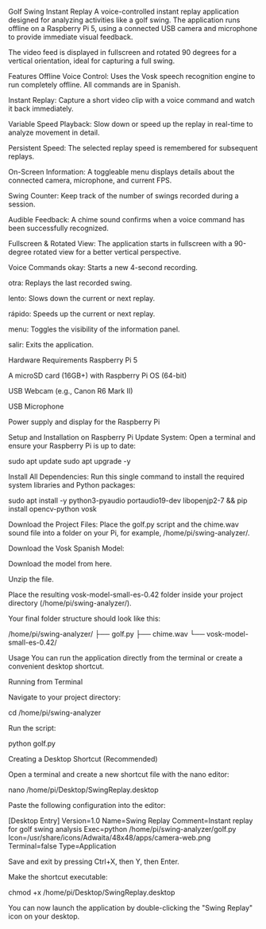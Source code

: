 Golf Swing Instant Replay
A voice-controlled instant replay application designed for analyzing activities like a golf swing. The application runs offline on a Raspberry Pi 5, using a connected USB camera and microphone to provide immediate visual feedback.

The video feed is displayed in fullscreen and rotated 90 degrees for a vertical orientation, ideal for capturing a full swing.

Features
Offline Voice Control: Uses the Vosk speech recognition engine to run completely offline. All commands are in Spanish.

Instant Replay: Capture a short video clip with a voice command and watch it back immediately.

Variable Speed Playback: Slow down or speed up the replay in real-time to analyze movement in detail.

Persistent Speed: The selected replay speed is remembered for subsequent replays.

On-Screen Information: A toggleable menu displays details about the connected camera, microphone, and current FPS.

Swing Counter: Keep track of the number of swings recorded during a session.

Audible Feedback: A chime sound confirms when a voice command has been successfully recognized.

Fullscreen & Rotated View: The application starts in fullscreen with a 90-degree rotated view for a better vertical perspective.

Voice Commands
okay: Starts a new 4-second recording.

otra: Replays the last recorded swing.

lento: Slows down the current or next replay.

rápido: Speeds up the current or next replay.

menu: Toggles the visibility of the information panel.

salir: Exits the application.

Hardware Requirements
Raspberry Pi 5

A microSD card (16GB+) with Raspberry Pi OS (64-bit)

USB Webcam (e.g., Canon R6 Mark II)

USB Microphone

Power supply and display for the Raspberry Pi

Setup and Installation on Raspberry Pi
Update System: Open a terminal and ensure your Raspberry Pi is up to date:

sudo apt update
sudo apt upgrade -y

Install All Dependencies: Run this single command to install the required system libraries and Python packages:

sudo apt install -y python3-pyaudio portaudio19-dev libopenjp2-7 && pip install opencv-python vosk

Download the Project Files: Place the golf.py script and the chime.wav sound file into a folder on your Pi, for example, /home/pi/swing-analyzer/.

Download the Vosk Spanish Model:

Download the model from here.

Unzip the file.

Place the resulting vosk-model-small-es-0.42 folder inside your project directory (/home/pi/swing-analyzer/).

Your final folder structure should look like this:

/home/pi/swing-analyzer/
├── golf.py
├── chime.wav
└── vosk-model-small-es-0.42/

Usage
You can run the application directly from the terminal or create a convenient desktop shortcut.

Running from Terminal

Navigate to your project directory:

cd /home/pi/swing-analyzer

Run the script:

python golf.py

Creating a Desktop Shortcut (Recommended)

Open a terminal and create a new shortcut file with the nano editor:

nano /home/pi/Desktop/SwingReplay.desktop

Paste the following configuration into the editor:

[Desktop Entry]
Version=1.0
Name=Swing Replay
Comment=Instant replay for golf swing analysis
Exec=python /home/pi/swing-analyzer/golf.py
Icon=/usr/share/icons/Adwaita/48x48/apps/camera-web.png
Terminal=false
Type=Application

Save and exit by pressing Ctrl+X, then Y, then Enter.

Make the shortcut executable:

chmod +x /home/pi/Desktop/SwingReplay.desktop

You can now launch the application by double-clicking the "Swing Replay" icon on your desktop.

